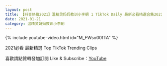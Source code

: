 ```yaml
---
layout: post
title: 【抖音熱搜2021】温精灵妈妈教训小李朝 1 TikTok Daily 最新必看精選合集2021 01 21
date: 2021-01-21
category: 温精灵妈妈教训小李朝
---
```


{% include youtube-video.html id="M_FWso00fTA" %}

2021必看 最新精選 Top TikTok Trending Clips

喜歡請點贊轉發加訂閱 Like & Subscribe：[YouTube](https://www.youtube.com/channel/UCAoR7VcanIPd04uEq_GIylA/videos)

